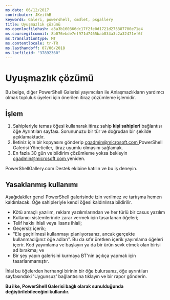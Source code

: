 ```yaml
---
ms.date: 06/12/2017
contributor: JKeithB
keywords: Galeri, powershell, cmdlet, psgallery
title: Uyuşmazlık çözümü
ms.openlocfilehash: a3a3b160366dc17f2fe0d1721d275387700e71e4
ms.sourcegitcommit: 8b076ebde7ef971d7465bab834a3c2a32471ef6f
ms.translationtype: MT
ms.contentlocale: tr-TR
ms.lasthandoff: 07/06/2018
ms.locfileid: "37892360"
---
```

# <a name="dispute-resolution"></a>Uyuşmazlık çözümü

Bu belge, diğer PowerShell Galerisi yayımcıları ile Anlaşmazlıkların yardımcı olmak topluluk üyeleri için önerilen itiraz çözümleme işlemidir.

## <a name="process"></a>İşlem

1. Sahipleriyle temas öğesi kullanarak itiraz sahip **kişi sahipleri** bağlantısı öğe Ayrıntıları sayfası.
   Sorununuzu bir tür ve doğrudan bir şekilde açıklamaktadır.
2. İletiniz için bir kopyasını gönderip [ cgadmin@microsoft.com ](mailto:cgadmin@microsoft.com) PowerShell Galerisi Yöneticiler, itiraz uyumlu olmasını sağlamak.
3. En fazla 30 gün ve bildirim çözümleme yoksa bekleyin [ cgadmin@microsoft.com ](mailto:cgadmin@microsoft.com) yeniden.

PowerShellGallery.com Destek ekibine katılın ve bu iş deneyin.

## <a name="prohibited-use"></a>Yasaklanmış kullanımı

Aşağıdakiler genel PowerShell galerisinde izin verilmez ve tartışma hemen kaldırılacak.  Öğe sahipleriyle kendi öğesi kaldırılırsa bildirilir.

- Kötü amaçlı yazılım, reklam yazılımlarından ve her türlü bir casus yazılım
- Kullanıcı sistemlerinde zarar vermek için tasarlanan öğeleri;
- Telif hakkı ihlali veya lisans ihlali;
- Geçersiz içerik;
- "Ele geçirilmesi kullanmayı planlıyorsanız, ancak gerçekte kullanmadığınız öğe adları". Bu da sıfır üretken içerik yayımlama öğeleri içerir.
  Kod yayımlama ve başlayın ya da bir ürün sevk etmek olan birisi ad bırakma; ve
- Bir şey yapın galerisini kurmaya BT'nin açıkça yapmak için tasarlanmamıştır.

İhlal bu öğelerden herhangi birinin bir öğe bulursanız, öğe ayrıntıları sayfasındaki 'Uygunsuz' bağlantısına tıklayın ve bir rapor gönderin.

**Bu ilke, PowerShell Galerisi bağlı olarak sunulduğunda değiştirilebileceğini kullanılır.**